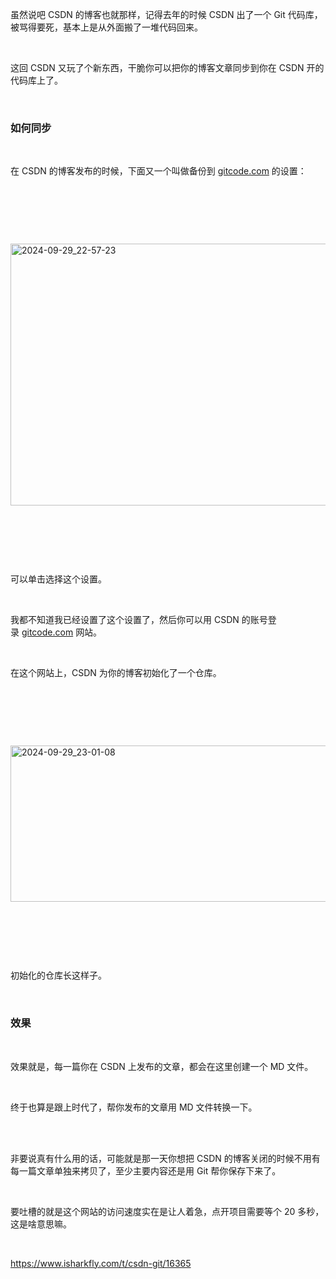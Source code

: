 <p>虽然说吧 CSDN 的博客也就那样，记得去年的时候 CSDN 出了一个 Git 代码库，被骂得要死，基本上是从外面搬了一堆代码回来。</p> <br><p>这回 CSDN 又玩了个新东西，干脆你可以把你的博客文章同步到你在 CSDN 开的代码库上了。</p> <br><h3>如何同步</h3> <br><p>在 CSDN 的博客发布的时候，下面又一个叫做备份到 <a href="http://gitcode.com/" title="gitcode.com">gitcode.com</a> 的设置：</p> <br><p></p> <br><p></p> <br><p class="img-center"><a href="https://cdn.isharkfly.com/com-isharkfly-www/discourse-uploads/original/2X/9/9e0773acf27dd9b94464cb01eda451353e9629f3.png" rel="nofollow"><img alt="2024-09-29_22-57-23" height="419" src="https://img-blog.csdnimg.cn/img_convert/e9bf45b12c8ac90ae6a805814095e299.png" width="690" /></a></p> <br><p></p> <br><p></p> <br><p>可以单击选择这个设置。</p> <br><p>我都不知道我已经设置了这个设置了，然后你可以用 CSDN 的账号登录 <a href="http://gitcode.com/" title="gitcode.com">gitcode.com</a> 网站。</p> <br><p>在这个网站上，CSDN 为你的博客初始化了一个仓库。</p> <br><p></p> <br><p></p> <br><p class="img-center"><a href="https://cdn.isharkfly.com/com-isharkfly-www/discourse-uploads/original/2X/a/a4f6a60a4aa11ceca38410549ddefe02d832f32a.png" rel="nofollow"><img alt="2024-09-29_23-01-08" height="250" src="https://img-blog.csdnimg.cn/img_convert/f3962635f7bd23e1ef98d3fc7e268440.png" width="690" /></a></p> <br><p></p> <br><p></p> <br><p>初始化的仓库长这样子。</p> <br><h3>效果</h3> <br><p>效果就是，每一篇你在 CSDN 上发布的文章，都会在这里创建一个 MD 文件。</p> <br><p>终于也算是跟上时代了，帮你发布的文章用 MD 文件转换一下。<br />  </p> <br><p>非要说真有什么用的话，可能就是那一天你想把 CSDN 的博客关闭的时候不用有每一篇文章单独来拷贝了，至少主要内容还是用 Git 帮你保存下来了。</p> <br><p>要吐槽的就是这个网站的访问速度实在是让人着急，点开项目需要等个 20 多秒，这是啥意思嘛。</p> <br><p><a href="https://www.isharkfly.com/t/csdn-git/16365" rel="nofollow" title="https://www.isharkfly.com/t/csdn-git/16365">https://www.isharkfly.com/t/csdn-git/16365</a></p>